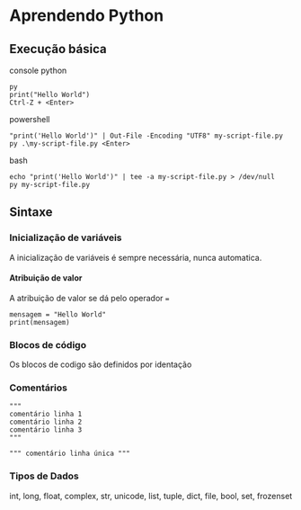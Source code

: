 # Aprendendo Python

## Execução básica

console python
```
py
print("Hello World")
Ctrl-Z + <Enter>
```

powershell
```
"print('Hello World')" | Out-File -Encoding "UTF8" my-script-file.py
py .\my-script-file.py <Enter>
```

bash
```
echo "print('Hello World')" | tee -a my-script-file.py > /dev/null
py my-script-file.py
```

## Sintaxe

### Inicialização de variáveis

A inicialização de variáveis é sempre necessária, nunca automatica. 

#### Atribuição de valor

A atribuição de valor se dá pelo operador `=`
```
mensagem = "Hello World"
print(mensagem)
```

### Blocos de código

Os blocos de codigo são definidos por identação

### Comentários
```
"""
comentário linha 1
comentário linha 2
comentário linha 3
"""
```

```
""" comentário linha única """
```

### Tipos de Dados

int, long, float, complex, str, unicode, list, tuple, dict, file, bool, set, frozenset
 
